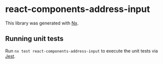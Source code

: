 # react-components-address-input

This library was generated with [Nx](https://nx.dev).

## Running unit tests

Run `nx test react-components-address-input` to execute the unit tests via [Jest](https://jestjs.io).
